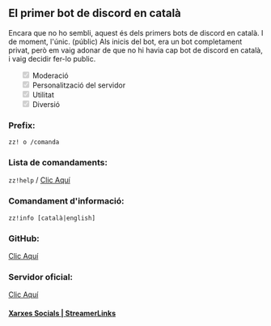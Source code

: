## El primer bot de discord en català

Encara que no ho sembli, aquest &eacute;s dels primers bots de discord en catal&agrave;. I de moment, l'&uacute;nic. (públic)
Als inicis del bot, era un bot completament privat, per&ograve; em vaig adonar de que no hi havia cap bot de discord en catal&agrave;, i vaig decidir fer-lo public.

<ul style="list-style: none;" class="contains-task-list">
<li class="task-list-item"><input type="checkbox" id="" disabled="" class="task-list-item-checkbox" checked=""> Moderació</li>
<li class="task-list-item"><input type="checkbox" id="" disabled="" class="task-list-item-checkbox" checked=""> Personalització del servidor</li>
<li class="task-list-item"><input type="checkbox" id="" disabled="" class="task-list-item-checkbox" checked=""> Utilitat</li>
<li class="task-list-item"><input type="checkbox" id="" disabled="" class="task-list-item-checkbox" checked=""> Diversió</li>
</ul>

### Prefix:
`zz! o /comanda`

### Lista de comandaments:
`zz!help` / [Clic Aquí](https://github.com/MrOrange9-JCT/Ezpezialet/wiki/Comandaments)

### Comandament d'informació:
`zz!info [català|english]`

### GitHub:
[Clic Aquí](https://github.com/MrOrange9-JCT/Ezpezialet/)

### Servidor oficial:
[Clic Aquí](https://discord.gg/HgW2GaR)

#### [Xarxes Socials | StreamerLinks](https://streamerlinks.com/MrOrange9_JCT)
